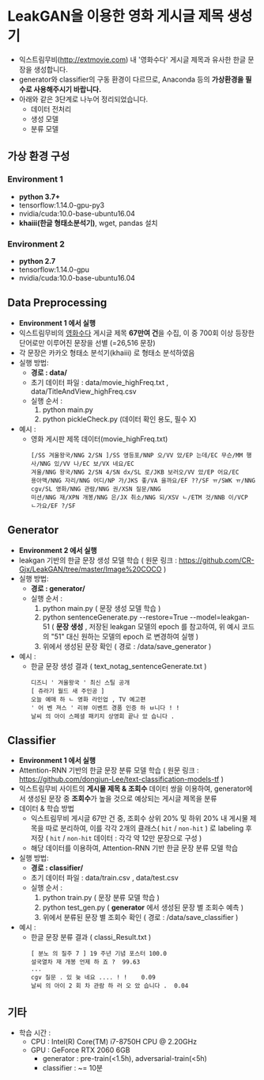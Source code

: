 # LeakGAN을 이용한 영화 게시글 제목 생성기  
* 익스트림무비(http://extmovie.com) 내 '영화수다' 게시글 제목과 유사한 한글 문장을 생성합니다.
* generator와 classifier의 구동 환경이 다르므로, Anaconda 등의 **가상환경을 필수로 사용해주시기 바랍니다.**  
* 아래와 같은 3단계로 나누어 정리되었습니다.
	* 데이터 전처리
	* 생성 모델
	* 분류 모델


## 가상 환경 구성
### Environment 1
* **python 3.7+**
* tensorflow:1.14.0-gpu-py3  
* nvidia/cuda:10.0-base-ubuntu16.04  
* **khaiii(한글 형태소분석기)**, wget, pandas 설치  

### Environment 2
* **python 2.7**
* tensorflow:1.14.0-gpu  
* nvidia/cuda:10.0-base-ubuntu16.04   
  
## Data Preprocessing
* **Environment 1 에서 실행**
* 익스트림무비의 [영화수다](https://extmovie.com/movietalk) 게시글 제목 **67만여 건**을 수집, 이 중  700회 이상 등장한 단어로만 이루어진 문장을 선별 (=26,516 문장)
* 각 문장은 카카오 형태소 분석기(khaiii) 로 형태소 분석하였음
* 실행 방법:
	* **경로 : data/**
	* 초기 데이터 파일 : data/movie_highFreq.txt   ,  data/TitleAndView_highFreq.csv
	* 실행 순서 :
		1. python main.py 
		2. python pickleCheck.py (데이터 확인 용도, 필수 X) 
* 예시 :
	* 영화 게시판 제목 데이터(movie_highFreq.txt)
		```shell
		[/SS 겨울왕국/NNG 2/SN ]/SS 영등포/NNP 오/VV 았/EP 는데/EC 무슨/MM 행사/NNG 있/VV 나/EC 보/VX 네요/EC  
		겨울/NNG 왕국/NNG 2/SN 4/SN dx/SL 로/JKB 보러오/VV 았/EP 어요/EC  
		용아맥/NNG 자리/NNG 어디/NP 가/JKS 좋/VA 을까요/EF ??/SF ㅠ/SWK ㅠ/NNG  
		cgv/SL 영화/NNG 관람/NNG 권/XSN 질문/NNG  
		미션/NNG 재/XPN 개봉/NNG 은/JX 취소/NNG 되/XSV ㄴ/ETM 것/NNB 이/VCP ㄴ가요/EF ?/SF
		```

## Generator  
* **Environment 2 에서 실행**
* leakgan 기반의 한글 문장 생성 모델 학습
( 원문 링크 : https://github.com/CR-Gjx/LeakGAN/tree/master/Image%20COCO  )
* 실행 방법:
	* **경로 : generator/**
	* 실행 순서 :
		1. python main.py ( 문장 생성 모델 학습 )
		2. python sentenceGenerate.py --restore=True --model=leakgan-51
		( **문장 생성** , 저장된 leakgan 모델의 epoch 를 참고하여, 위 예시 코드의 "51" 대신 원하는 모델의 epoch 로 변경하여 실행 )
		3. 위에서 생성된 문장 확인 ( 경로 : /data/save_generator )
* 예시 :
	* 한글 문장 생성 결과 ( text_notag_sentenceGenerate.txt )
		```shell
		﻿디즈니 ' 겨울왕국 ' 최신 스틸 공개  
		﻿[ 쥬라기 월드 새 주인공 ]  
		﻿오늘 예매 하 ㄴ 영화 라인업 , TV 예고편  
		﻿' 어 벤 져스 ' 리뷰 이벤트 경품 인증 하 ㅂ니다 ! !  
		﻿날씨 의 아이 스페셜 패키지 상영회 끝나 았 습니다 .
		```
  
## Classifier  
* **Environment 1 에서 실행**
* Attention-RNN 기반의 한글 문장 분류 모델 학습
( 원문 링크 : https://github.com/dongjun-Lee/text-classification-models-tf   )
* 익스트림무비 사이트의 **게시물 제목 & 조회수** 데이터 쌍을 이용하여, generator에서 생성된 문장 중 **조회수**가 높을 것으로 예상되는 게시글 제목을 분류 
* 데이터 & 학습 방법
	* 익스트림무비 게시글 67만 건 중, 조회수 상위 20% 및 하위 20% 내 게시물 제목을 따로 분리하여, 이를 각각 2개의 클래스( ```hit``` / ```non-hit``` ) 로 labeling 후 저장 
	( ```hit``` / ```non-hit``` 데이터 : 각각 약 12만 문장으로 구성  )
	* 해당 데이터를 이용하여, Attention-RNN 기반 한글 문장 분류 모델 학습
* 실행 방법:
	* **경로 : classifier/**
	* 초기 데이터 파일 : data/train.csv , data/test.csv
	* 실행 순서 :
		1. python train.py ( 문장 분류 모델 학습 )
		2. python test_gen.py		( **generator** 에서 생성된 문장 별 조회수 예측 )
		3. 위에서 분류된 문장 별 조회수 확인 ( 경로 : /data/save_classifier )
* 예시 :
	* 한글 문장 분류 결과 ( classi_Result.txt )
		```shell
		[ 분노 의 질주 7 ] 19 주년 기념 포스터 100.0
		설국열차 재 개봉 언제 하 죠 ?  99.63
		...
		cgv 질문 . 있 늦 네요 .... ! !    0.09
		날씨 의 아이 2 회 차 관람 하 러 오 았 습니다 .  0.04
		```

## 기타
* 학습 시간 : 
	* CPU : Intel(R) Core(TM) i7-8750H CPU @ 2.20GHz
	* GPU : GeForce RTX 2060 6GB
		* generator : pre-train(<1.5h), adversarial-train(<5h)
		* classifier :  ~= 10분
